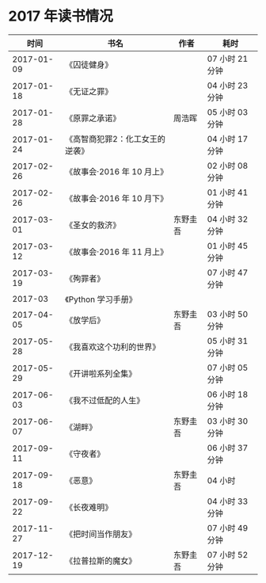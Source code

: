 # 2017 年读书情况

时间 | 书名 | 作者 | 耗时
-----|------|------|-----
2017-01-09 |《囚徒健身》 | |  07 小时 21 分钟 |
2017-01-18 |《无证之罪》 | |  04 小时 23 分钟 |
2017-01-28 |《原罪之承诺》 | 周浩晖 |  05 小时 03 分钟 |
2017-01-24 |《高智商犯罪2：化工女王的逆袭》 | |  04 小时 17 分钟 |
2017-02-26 |《故事会·2016 年 10 月上》 | |  02 小时 08 分钟 |
2017-02-26 |《故事会·2016 年 10 月下》 | |  01 小时 41 分钟 |
2017-03-01 |《圣女的救济》 | 东野圭吾 |  04 小时 32 分钟 |
2017-03-12 |《故事会·2016 年 11 月上》 | |  01 小时 45 分钟 |
2017-03-19 |《殉罪者》 | |  07 小时 47 分钟 |
2017-03 |《Python 学习手册》 |
2017-04-05 |《放学后》 | 东野圭吾 |  03 小时 50 分钟 |
2017-05-28 |《我喜欢这个功利的世界》 | |  05 小时 31 分钟 |
2017-05-29 |《开讲啦系列全集》 | |  07 小时 05 分钟 |
2017-06-03 |《我不过低配的人生》 | |  06 小时 18 分钟 |
2017-06-07 |《湖畔》 | 东野圭吾 |  03 小时 30 分钟 |
2017-09-11 |《守夜者》 | |  06 小时 37 分钟 |
2017-09-18 |《恶意》 | 东野圭吾 |  04 小时 |
2017-09-22 |《长夜难明》 | |  04 小时 33 分钟 |
2017-11-27 |《把时间当作朋友》 | |  07 小时 49 分钟 |
2017-12-19 |《拉普拉斯的魔女》 | 东野圭吾 |  07 小时 52 分钟
